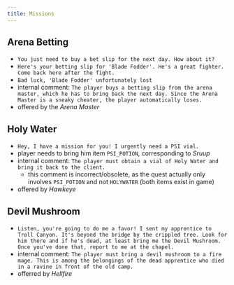 ```yaml
---
title: Missions
---
```


## Arena Betting
- `You just need to buy a bet slip for the next day. How about it?`
- `Here's your betting slip for 'Blade Fodder'. He's a great fighter. Come back here after the fight.`
- `Bad luck, 'Blade Fodder' unfortunately lost`
- internal comment: `The player buys a betting slip from the arena master, which he has to bring back the next day. Since the Arena Master is a sneaky cheater, the player automatically loses.`
- offered by the _Arena Master_

## Holy Water
- `Hey, I have a mission for you! I urgently need a PSI vial.`
- player needs to bring him item `PSI_POTION`, corresponding to _Sruup_
- internal comment: `The player must obtain a vial of Holy Water and bring it back to the client.`
  - this comment is incorrect/obsolete, as the quest actually only involves `PSI_POTION` and not `HOLYWATER` (both items exist in game)
- offered by _Hawkeye_

## Devil Mushroom
- `Listen, you're going to do me a favor! I sent my apprentice to Troll Canyon. It's beyond the bridge by the crippled tree. Look for him there and if he's dead, at least bring me the Devil Mushroom. Once you've done that, report to me at the chapel.` 
- internal comment: `The player must bring a devil mushroom to a fire mage. This is among the belongings of the dead apprentice who died in a ravine in front of the old camp.`
- offerred by _Hellfire_
